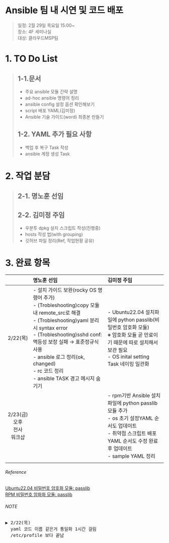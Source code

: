 # Ansible 팀 내 시연 및 코드 배포
> 일정: 2월 29일 목요일 15:00~<br>
> 장소: 4F 세미나실<br>
> 대상: 클라우드MSP팀<br>

# 1. TO Do List
> ## 1-1.문서
> - 주요 ansible 모듈 간략 설명
> - ad-hoc ansible 명령어 정리
> - ansible config 설정 옵션 확인해보기
> - script 배포 YAML(김미정)
> - Ansible 기술 가이드(word) 최종본 만들기
> 
> 
> ## 1-2. YAML 추가 필요 사항
> - 백업 후 복구 Task 작성
> - ansible 계정 생성 Task

  
# 2. 작업 분담
> ## 2-1. 명노훈 선임
>
>   
> ## 2-2. 김미정 주임
>  - 우분투 dpkg 설치 스크립트 작성(진행중)
>  - hosts 작성 법(with grouping)
>  - 깃허브 파일 정리(Ref, 작업현황 공유)

# 3. 완료 항목
|  | 명노훈 선임 |  김미정 주임 | 
| :---: | :--- | :--- |
| 2/22(목) | - 설치 가이드 보완(rocky OS 명령어 추가)<br> - (Trobleshooting)copy 모듈 내 remote_src로 해결<br> - (Trobleshooting)yaml 분리 시 syntax error<br> - (Trobleshooting)sshd conf: 멱등성 보장 실패 → 표준정규식 사용 <br> - ansible 로그 정리(ok, changed)<br> - rc 코드 정리<br> - ansible TASK 경고 메시지 숨기기| - Ubuntu22.04 설치파일에 python passlib(비밀번호 암호화 모듈)<br> ※  암호화 모듈 곧 만료이기 때문에 따로 설치해서 보관 필요<br> - OS inital setting Task 네이밍 일관화 | 
|2/23(금)<br> 오후<br>전사<br>워크샵||- rpm기반 Ansible 설치파일에 python passlib 모듈 추가<br>- os 초기 설정YAML 순서도 업데이트<br>- 취약점 스크립트 배포 YAML 순서도 수정 완료 후 업데이트<br>- sample YAML 정리|
|||

###### Reference
[Ubuntu22.04 비밀번호 암호화 모듈: passlib](https://launchpad.net/ubuntu/mantic/amd64/python3-passlib/1.7.4-3)<br>
[RPM 비밀번호 암화화 모듈: passlib](https://rpmfind.net/linux/rpm2html/search.php?query=python-passlib)

###### NOTE
<pre>
▶ 2/22(목)
  yaml 코드 이름 같은거 통일화 1시간 걸림
  /etc/profile 보다 끝남
</pre>
